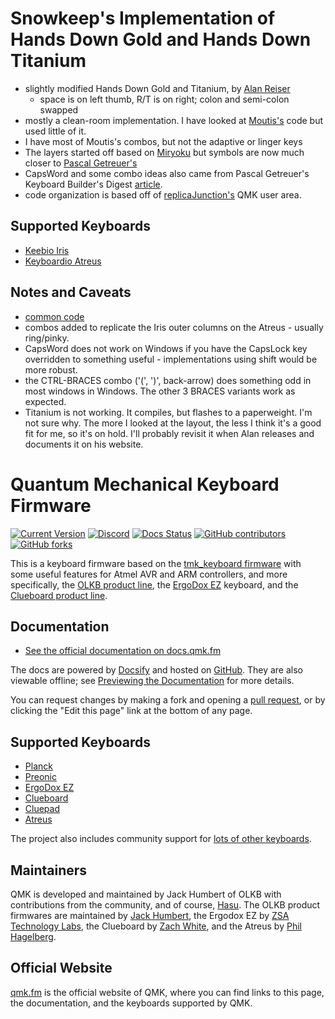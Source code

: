 # Snowkeep's Implementation of Hands Down Gold and Hands Down Titanium

* slightly modified Hands Down Gold and Titanium, by [Alan Reiser](https://sites.google.com/alanreiser.com/handsdown)
  * space is on left thumb, R/T is on right; colon and semi-colon swapped
* mostly a clean-room implementation.  I have looked at [Moutis's](https://github.com/moutis/HandsDown) code but used little of it.
* I have most of Moutis's combos, but not the adaptive or linger keys 
* The layers started off based on [Miryoku](https://github.com/manna-harbour/miryoku) but symbols are now
  much closer to [Pascal Getreuer's](https://getreuer.info/posts/keyboards/symbol-layer/index.html)
* CapsWord and some combo ideas also came from Pascal Getreuer's Keyboard Builder's Digest
  [article](https://kbd.news/Caps-Word-and-other-QMK-tips-1073.html).
* code organization is based off of [replicaJunction's](/users/replicaJunction) QMK user area.

## Supported Keyboards

* [Keebio Iris](/keyboards/keebio/iris/keymaps/snowkeep-hd_gold/)
* [Keyboardio Atreus](/keyboards/keyboardio/atreus/keymaps/snowkeep-hd_gold/)

## Notes and Caveats

* [common code](/users/snowkeep-hd/)
* combos added to replicate the Iris outer columns on the Atreus - usually ring/pinky.
* CapsWord does not work on Windows if you have the CapsLock key overridden to something useful -
  implementations using shift would be more robust.
* the CTRL-BRACES combo ('(', ')', back-arrow) does something odd in most windows in Windows.  The other 3 BRACES
  variants work as expected.
* Titanium is not working.  It compiles, but flashes to a paperweight.  I'm not sure why.  The
  more I looked at the layout, the less I think it's a good fit for me, so it's on hold.  I'll probably revisit it
  when Alan releases and documents it on his website.

# Quantum Mechanical Keyboard Firmware

[![Current Version](https://img.shields.io/github/tag/qmk/qmk_firmware.svg)](https://github.com/qmk/qmk_firmware/tags)
[![Discord](https://img.shields.io/discord/440868230475677696.svg)](https://discord.gg/Uq7gcHh)
[![Docs Status](https://img.shields.io/badge/docs-ready-orange.svg)](https://docs.qmk.fm)
[![GitHub contributors](https://img.shields.io/github/contributors/qmk/qmk_firmware.svg)](https://github.com/qmk/qmk_firmware/pulse/monthly)
[![GitHub forks](https://img.shields.io/github/forks/qmk/qmk_firmware.svg?style=social&label=Fork)](https://github.com/qmk/qmk_firmware/)

This is a keyboard firmware based on the [tmk\_keyboard firmware](https://github.com/tmk/tmk_keyboard) with some useful features for Atmel AVR and ARM controllers, and more specifically, the [OLKB product line](https://olkb.com), the [ErgoDox EZ](https://ergodox-ez.com) keyboard, and the [Clueboard product line](https://clueboard.co).

## Documentation

* [See the official documentation on docs.qmk.fm](https://docs.qmk.fm)

The docs are powered by [Docsify](https://docsify.js.org/) and hosted on [GitHub](/docs/). They are also viewable offline; see [Previewing the Documentation](https://docs.qmk.fm/#/contributing?id=previewing-the-documentation) for more details.

You can request changes by making a fork and opening a [pull request](https://github.com/qmk/qmk_firmware/pulls), or by clicking the "Edit this page" link at the bottom of any page.

## Supported Keyboards

* [Planck](/keyboards/planck/)
* [Preonic](/keyboards/preonic/)
* [ErgoDox EZ](/keyboards/ergodox_ez/)
* [Clueboard](/keyboards/clueboard/)
* [Cluepad](/keyboards/clueboard/17/)
* [Atreus](/keyboards/atreus/)

The project also includes community support for [lots of other keyboards](/keyboards/).

## Maintainers

QMK is developed and maintained by Jack Humbert of OLKB with contributions from the community, and of course, [Hasu](https://github.com/tmk). The OLKB product firmwares are maintained by [Jack Humbert](https://github.com/jackhumbert), the Ergodox EZ by [ZSA Technology Labs](https://github.com/zsa), the Clueboard by [Zach White](https://github.com/skullydazed), and the Atreus by [Phil Hagelberg](https://github.com/technomancy).

## Official Website

[qmk.fm](https://qmk.fm) is the official website of QMK, where you can find links to this page, the documentation, and the keyboards supported by QMK.
